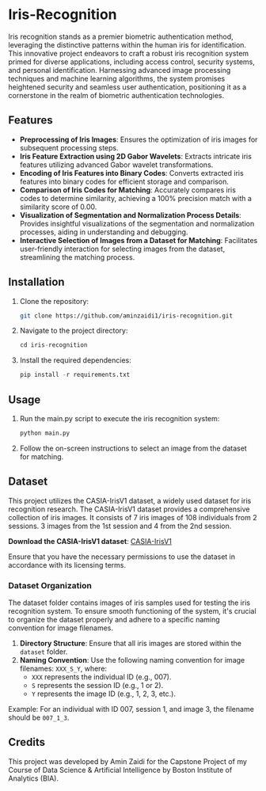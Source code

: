 # Iris-Recognition
Iris recognition stands as a premier biometric authentication method, leveraging the distinctive patterns within the human iris for identification. This innovative project endeavors to craft a robust iris recognition system primed for diverse applications, including access control, security systems, and personal identification. Harnessing advanced image processing techniques and machine learning algorithms, the system promises heightened security and seamless user authentication, positioning it as a cornerstone in the realm of biometric authentication technologies.

## Features

- **Preprocessing of Iris Images**: Ensures the optimization of iris images for subsequent processing steps.
- **Iris Feature Extraction using 2D Gabor Wavelets**: Extracts intricate iris features utilizing advanced Gabor wavelet transformations.
- **Encoding of Iris Features into Binary Codes**: Converts extracted iris features into binary codes for efficient storage and comparison.
- **Comparison of Iris Codes for Matching**: Accurately compares iris codes to determine similarity, achieving a 100% precision match with a similarity score of 0.00.
- **Visualization of Segmentation and Normalization Process Details**: Provides insightful visualizations of the segmentation and normalization processes, aiding in understanding and debugging.
- **Interactive Selection of Images from a Dataset for Matching**: Facilitates user-friendly interaction for selecting images from the dataset, streamlining the matching process.

## Installation

1. Clone the repository:

   ```bash
   git clone https://github.com/aminzaidi1/iris-recognition.git

2. Navigate to the project directory:

   ```python
   cd iris-recognition

3. Install the required dependencies:

   ```python
   pip install -r requirements.txt

## Usage

1. Run the main.py script to execute the iris recognition system:

    ```python
    python main.py

2. Follow the on-screen instructions to select an image from the dataset for matching.

## Dataset

This project utilizes the CASIA-IrisV1 dataset, a widely used dataset for iris recognition research. The CASIA-IrisV1 dataset provides a comprehensive collection of iris images. It consists of 7 iris images of 108 individuals from 2 sessions. 3 images from the 1st session and 4 from the 2nd session.

**Download the CASIA-IrisV1 dataset**: [CASIA-IrisV1](http://biometrics.idealtest.org/downloadDB.do?id=4&subset=1#/)

Ensure that you have the necessary permissions to use the dataset in accordance with its licensing terms.

### Dataset Organization

The dataset folder contains images of iris samples used for testing the iris recognition system. To ensure smooth functioning of the system, it's crucial to organize the dataset properly and adhere to a specific naming convention for image filenames.

1. **Directory Structure**: Ensure that all iris images are stored within the `dataset` folder.
2. **Naming Convention**: Use the following naming convention for image filenames: `XXX_S_Y`, where:
   - `XXX` represents the individual ID (e.g., 007).
   - `S` represents the session ID (e.g., 1 or 2).
   - `Y` represents the image ID (e.g., 1, 2, 3, etc.).

Example: For an individual with ID 007, session 1, and image 3, the filename should be `007_1_3`.

## Credits

This project was developed by Amin Zaidi for the Capstone Project of my Course of Data Science & Artificial Intelligence by Boston Institute of Analytics (BIA).
